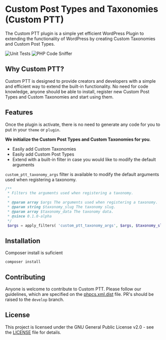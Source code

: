 # Custom Post Types and Taxonomies (Custom PTT)

The Custom PTT plugin is a simple yet efficient WordPress Plugin to extending the functionality of WordPress by creating Custom Taxonomies and Custom Post Types.

![Unit Tests](https://github.com/freibergergarcia/custom-post-types-taxonomies/actions/workflows/run-phpunit.yml/badge.svg)
![PHP Code Sniffer](https://github.com/freibergergarcia/custom-post-types-taxonomies/actions/workflows/run-phpcs.yml/badge.svg)

## Why Custom PTT?

Custom PTT is designed to provide creators and developers with a simple and efficient way to extend the built-in functionality.
No need for code knowledge, anyone should be able to install, register new Custom Post Types and Custom Taxonomies and start using them.

## Features

Once the plugin is activate, there is no need to generate any code for you to put in your `theme` or `plugin`. 

**We initialize the Custom Post Types and Custom Taxonomies for you**.

- Easily add Custom Taxonomies
- Easily add Custom Post Types
- Extend with a built-in filter in case you would like to modify the default arguments

`custom_ptt_taxonomy_args` filter is available to modify the default arguments used when registering a taxonomy.
```php 
/**
 * Filters the arguments used when registering a taxonomy.
 *
 * @param array $args The arguments used when registering a taxonomy.
 * @param string $taxonomy_slug The taxonomy slug.
 * @param array $taxonomy_data The taxonomy data.
 * @since 0.1.0-alpha
 */
 $args = apply_filters( 'custom_ptt_taxonomy_args', $args, $taxonomy_slug, $taxonomy_data );
```

## Installation

Composer install is suficient
```
composer install
```

## Contributing

Anyone is welcome to contribute to Custom PTT. Please follow our guidelines, which are specified on the [phpcs.xml.dist](phpcs.xml.dist) file.
PR's should be raised to the `develop` branch.

## License

This project is licensed under the GNU General Public License v2.0 - see the [LICENSE](LICENSE) file for details.
